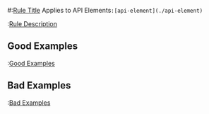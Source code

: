 #:[Rule Title](./title)
Applies to API Elements`:[api-element](./api-element)`

:[Rule Description](./description)

## Good Examples
:[Good Examples](./good-examples/GoodExamples-generated.md)

## Bad Examples
:[Bad Examples](./bad-examples/BadExamples-generated.md)



